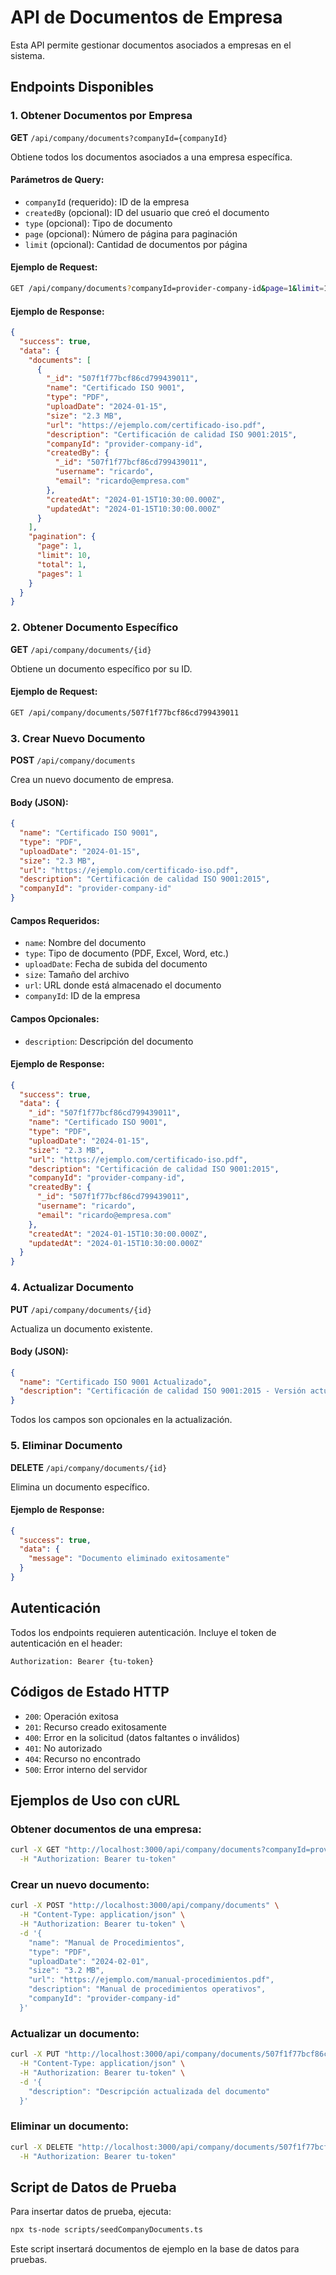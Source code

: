 # API de Documentos de Empresa

Esta API permite gestionar documentos asociados a empresas en el sistema.

## Endpoints Disponibles

### 1. Obtener Documentos por Empresa
**GET** `/api/company/documents?companyId={companyId}`

Obtiene todos los documentos asociados a una empresa específica.

#### Parámetros de Query:
- `companyId` (requerido): ID de la empresa
- `createdBy` (opcional): ID del usuario que creó el documento
- `type` (opcional): Tipo de documento
- `page` (opcional): Número de página para paginación
- `limit` (opcional): Cantidad de documentos por página

#### Ejemplo de Request:
```bash
GET /api/company/documents?companyId=provider-company-id&page=1&limit=10
```

#### Ejemplo de Response:
```json
{
  "success": true,
  "data": {
    "documents": [
      {
        "_id": "507f1f77bcf86cd799439011",
        "name": "Certificado ISO 9001",
        "type": "PDF",
        "uploadDate": "2024-01-15",
        "size": "2.3 MB",
        "url": "https://ejemplo.com/certificado-iso.pdf",
        "description": "Certificación de calidad ISO 9001:2015",
        "companyId": "provider-company-id",
        "createdBy": {
          "_id": "507f1f77bcf86cd799439011",
          "username": "ricardo",
          "email": "ricardo@empresa.com"
        },
        "createdAt": "2024-01-15T10:30:00.000Z",
        "updatedAt": "2024-01-15T10:30:00.000Z"
      }
    ],
    "pagination": {
      "page": 1,
      "limit": 10,
      "total": 1,
      "pages": 1
    }
  }
}
```

### 2. Obtener Documento Específico
**GET** `/api/company/documents/{id}`

Obtiene un documento específico por su ID.

#### Ejemplo de Request:
```bash
GET /api/company/documents/507f1f77bcf86cd799439011
```

### 3. Crear Nuevo Documento
**POST** `/api/company/documents`

Crea un nuevo documento de empresa.

#### Body (JSON):
```json
{
  "name": "Certificado ISO 9001",
  "type": "PDF",
  "uploadDate": "2024-01-15",
  "size": "2.3 MB",
  "url": "https://ejemplo.com/certificado-iso.pdf",
  "description": "Certificación de calidad ISO 9001:2015",
  "companyId": "provider-company-id"
}
```

#### Campos Requeridos:
- `name`: Nombre del documento
- `type`: Tipo de documento (PDF, Excel, Word, etc.)
- `uploadDate`: Fecha de subida del documento
- `size`: Tamaño del archivo
- `url`: URL donde está almacenado el documento
- `companyId`: ID de la empresa

#### Campos Opcionales:
- `description`: Descripción del documento

#### Ejemplo de Response:
```json
{
  "success": true,
  "data": {
    "_id": "507f1f77bcf86cd799439011",
    "name": "Certificado ISO 9001",
    "type": "PDF",
    "uploadDate": "2024-01-15",
    "size": "2.3 MB",
    "url": "https://ejemplo.com/certificado-iso.pdf",
    "description": "Certificación de calidad ISO 9001:2015",
    "companyId": "provider-company-id",
    "createdBy": {
      "_id": "507f1f77bcf86cd799439011",
      "username": "ricardo",
      "email": "ricardo@empresa.com"
    },
    "createdAt": "2024-01-15T10:30:00.000Z",
    "updatedAt": "2024-01-15T10:30:00.000Z"
  }
}
```

### 4. Actualizar Documento
**PUT** `/api/company/documents/{id}`

Actualiza un documento existente.

#### Body (JSON):
```json
{
  "name": "Certificado ISO 9001 Actualizado",
  "description": "Certificación de calidad ISO 9001:2015 - Versión actualizada"
}
```

Todos los campos son opcionales en la actualización.

### 5. Eliminar Documento
**DELETE** `/api/company/documents/{id}`

Elimina un documento específico.

#### Ejemplo de Response:
```json
{
  "success": true,
  "data": {
    "message": "Documento eliminado exitosamente"
  }
}
```

## Autenticación

Todos los endpoints requieren autenticación. Incluye el token de autenticación en el header:

```
Authorization: Bearer {tu-token}
```

## Códigos de Estado HTTP

- `200`: Operación exitosa
- `201`: Recurso creado exitosamente
- `400`: Error en la solicitud (datos faltantes o inválidos)
- `401`: No autorizado
- `404`: Recurso no encontrado
- `500`: Error interno del servidor

## Ejemplos de Uso con cURL

### Obtener documentos de una empresa:
```bash
curl -X GET "http://localhost:3000/api/company/documents?companyId=provider-company-id" \
  -H "Authorization: Bearer tu-token"
```

### Crear un nuevo documento:
```bash
curl -X POST "http://localhost:3000/api/company/documents" \
  -H "Content-Type: application/json" \
  -H "Authorization: Bearer tu-token" \
  -d '{
    "name": "Manual de Procedimientos",
    "type": "PDF",
    "uploadDate": "2024-02-01",
    "size": "3.2 MB",
    "url": "https://ejemplo.com/manual-procedimientos.pdf",
    "description": "Manual de procedimientos operativos",
    "companyId": "provider-company-id"
  }'
```

### Actualizar un documento:
```bash
curl -X PUT "http://localhost:3000/api/company/documents/507f1f77bcf86cd799439011" \
  -H "Content-Type: application/json" \
  -H "Authorization: Bearer tu-token" \
  -d '{
    "description": "Descripción actualizada del documento"
  }'
```

### Eliminar un documento:
```bash
curl -X DELETE "http://localhost:3000/api/company/documents/507f1f77bcf86cd799439011" \
  -H "Authorization: Bearer tu-token"
```

## Script de Datos de Prueba

Para insertar datos de prueba, ejecuta:

```bash
npx ts-node scripts/seedCompanyDocuments.ts
```

Este script insertará documentos de ejemplo en la base de datos para pruebas.
